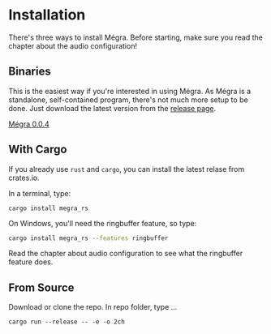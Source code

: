 # Installation

There's three ways to install Mégra. Before starting, make sure you read the chapter about the audio configuration!

## Binaries

This is the easiest way if you're interested in using Mégra. As Mégra is a standalone, self-contained program, there's not much more setup to be done. Just download the latest version from the [release page](https://github.com/the-drunk-coder/megra.rs/releases/).

[Mégra 0.0.4](https://github.com/the-drunk-coder/megra.rs/releases/tag/0.0.4)

## With Cargo

If you already use `rust` and `cargo`, you can install the latest relase from crates.io.

In a terminal, type:
```
cargo install megra_rs
```
On Windows, you'll need the ringbuffer feature, so type:
```bash
cargo install megra_rs --features ringbuffer
```

Read the chapter about audio configuration to see what the ringbuffer feature does.

## From Source

Download or clone the repo. In repo folder, type ...

```
cargo run --release -- -e -o 2ch
```



